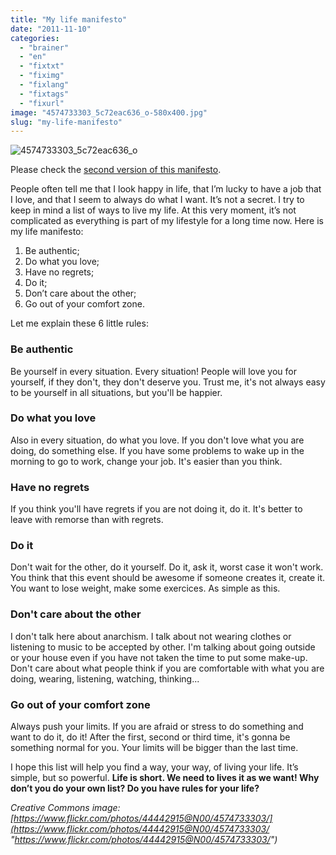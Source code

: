 ```yaml
---
title: "My life manifesto"
date: "2011-11-10"
categories: 
  - "brainer"
  - "en"
  - "fixtxt"
  - "fiximg"
  - "fixlang"
  - "fixtags"
  - "fixurl"
image: "4574733303_5c72eac636_o-580x400.jpg"
slug: "my-life-manifesto"
---
```


![](images/4574733303_5c72eac636_o-580x400.jpg "4574733303_5c72eac636_o")

Please check the [second version of this manifesto](http://fred.dev/my-life-manifesto-v2/ "My life manifesto v2").

People often tell me that I look happy in life, that I’m lucky to have a job that I love, and that I seem to always do what I want. It’s not a secret. I try to keep in mind a list of ways to live my life. At this very moment, it’s not complicated as everything is part of my lifestyle for a long time now. Here is my life manifesto:

1. Be authentic;
2. Do what you love;
3. Have no regrets;
4. Do it;
5. Don’t care about the other;
6. Go out of your comfort zone.

Let me explain these 6 little rules:

### **Be authentic**

Be yourself in every situation. Every situation! People will love you for yourself, if they don't, they don't deserve you. Trust me, it's not always easy to be yourself in all situations, but you'll be happier.

### **Do what you love**

Also in every situation, do what you love. If you don't love what you are doing, do something else. If you have some problems to wake up in the morning to go to work, change your job. It's easier than you think.

### **Have no regrets**

If you think you'll have regrets if you are not doing it, do it. It's better to leave with remorse than with regrets.

### **Do it**

Don't wait for the other, do it yourself. Do it, ask it, worst case it won't work. You think that this event should be awesome if someone creates it, create it. You want to lose weight, make some exercices. As simple as this.

### **Don't care about the other**

I don't talk here about anarchism. I talk about not wearing clothes or listening to music to be accepted by other. I'm talking about going outside or your house even if you have not taken the time to put some make-up. Don't care about what people think if you are comfortable with what you are doing, wearing, listening, watching, thinking...

### **Go out of your comfort zone**

Always push your limits. If you are afraid or stress to do something and want to do it, do it! After the first, second or third time, it's gonna be something normal for you. Your limits will be bigger than the last time.

I hope this list will help you find a way, your way, of living your life. It’s simple, but so powerful. **Life is short. We need to lives it as we want! Why don’t you do your own list? Do you have rules for your life?**

_Creative Commons image: [https://www.flickr.com/photos/44442915@N00/4574733303/](https://www.flickr.com/photos/44442915@N00/4574733303/ "https://www.flickr.com/photos/44442915@N00/4574733303/")_
